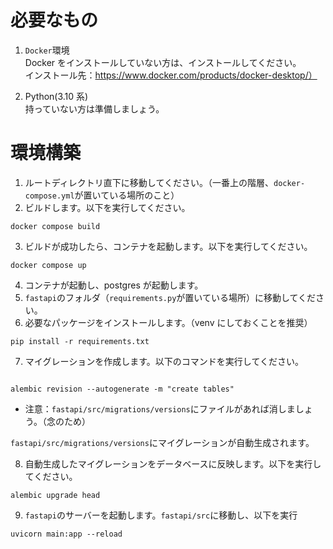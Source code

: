 # 必要なもの

1. `Docker`環境  
   Docker をインストールしていない方は、インストールしてください。  
   インストール先：https://www.docker.com/products/docker-desktop/）

2. Python(3.10 系)  
   持っていない方は準備しましょう。

# 環境構築

1. ルートディレクトリ直下に移動してください。（一番上の階層、`docker-compose.yml`が置いている場所のこと）
2. ビルドします。以下を実行してください。

```
docker compose build
```

3. ビルドが成功したら、コンテナを起動します。以下を実行してください。

```
docker compose up
```

4. コンテナが起動し、postgres が起動します。
5. `fastapi`のフォルダ（`requirements.py`が置いている場所）に移動してください。
6. 必要なパッケージをインストールします。（venv にしておくことを推奨）

```
pip install -r requirements.txt
```

7. マイグレーションを作成します。以下のコマンドを実行してください。

```

alembic revision --autogenerate -m "create tables"

```

- 注意：`fastapi/src/migrations/versions`にファイルがあれば消しましょう。（念のため）

`fastapi/src/migrations/versions`にマイグレーションが自動生成されます。

8. 自動生成したマイグレーションをデータベースに反映します。以下を実行してください。

```
alembic upgrade head
```

9. `fastapi`のサーバーを起動します。`fastapi/src`に移動し、以下を実行

```
uvicorn main:app --reload
```
